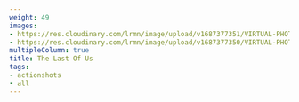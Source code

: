 ```yaml
---
weight: 49
images:
- https://res.cloudinary.com/lrmn/image/upload/v1687377351/VIRTUAL-PHOTOGRAPHY/thelastofuspart1/tlou1_21_v2tmsj.jpg
- https://res.cloudinary.com/lrmn/image/upload/v1687377350/VIRTUAL-PHOTOGRAPHY/thelastofuspart1/tlou1_18_nwbzt4.jpg
multipleColumn: true
title: The Last Of Us
tags:
- actionshots
- all
---
```

